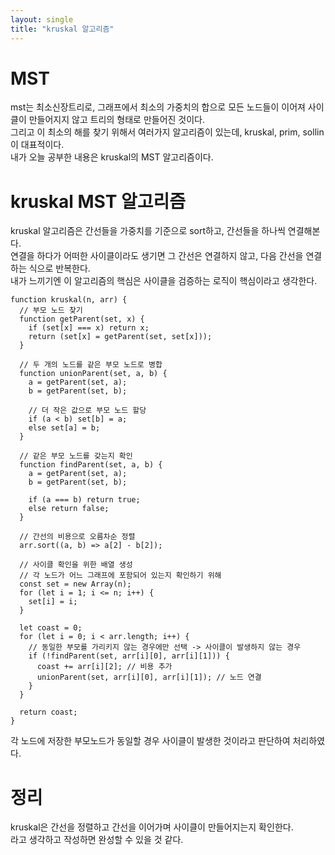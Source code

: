 ```yaml
---
layout: single
title: "kruskal 알고리즘"
---
```


# MST

mst는 최소신장트리로, 그래프에서 최소의 가중치의 합으로 모든 노드들이 이어져 사이클이 만들어지지 않고 트리의 형태로 만들어진 것이다.  
그리고 이 최소의 해를 찾기 위해서 여러가지 알고리즘이 있는데, kruskal, prim, sollin이 대표적이다.  
내가 오늘 공부한 내용은 kruskal의 MST 알고리즘이다.  

# kruskal MST 알고리즘

kruskal 알고리즘은 간선들을 가중치를 기준으로 sort하고, 간선들을 하나씩 연결해본다.  
연결을 하다가 어떠한 사이클이라도 생기면 그 간선은 연결하지 않고, 다음 간선을 연결하는 식으로 반복한다.  
내가 느끼기엔 이 알고리즘의 핵심은 사이클을 검증하는 로직이 핵심이라고 생각한다.  

```
function kruskal(n, arr) {
  // 부모 노드 찾기
  function getParent(set, x) {
    if (set[x] === x) return x;
    return (set[x] = getParent(set, set[x]));
  }

  // 두 개의 노드를 같은 부모 노드로 병합
  function unionParent(set, a, b) {
    a = getParent(set, a);
    b = getParent(set, b);

    // 더 작은 값으로 부모 노드 할당
    if (a < b) set[b] = a;
    else set[a] = b;
  }

  // 같은 부모 노드를 갖는지 확인
  function findParent(set, a, b) {
    a = getParent(set, a);
    b = getParent(set, b);

    if (a === b) return true;
    else return false;
  }

  // 간선의 비용으로 오름차순 정렬
  arr.sort((a, b) => a[2] - b[2]);

  // 사이클 확인을 위한 배열 생성
  // 각 노드가 어느 그래프에 포함되어 있는지 확인하기 위해
  const set = new Array(n);
  for (let i = 1; i <= n; i++) {
    set[i] = i;
  }

  let coast = 0;
  for (let i = 0; i < arr.length; i++) {
    // 동일한 부모를 가리키지 않는 경우에만 선택 -> 사이클이 발생하지 않는 경우
    if (!findParent(set, arr[i][0], arr[i][1])) {
      coast += arr[i][2]; // 비용 추가
      unionParent(set, arr[i][0], arr[i][1]); // 노드 연결
    }
  }

  return coast;
}
```

각 노드에 저장한 부모노드가 동일할 경우 사이클이 발생한 것이라고 판단하여 처리하였다.  

# 정리

kruskal은 간선을 정렬하고 간선을 이어가며 사이클이 만들어지는지 확인한다.  
라고 생각하고 작성하면 완성할 수 있을 것 같다.
